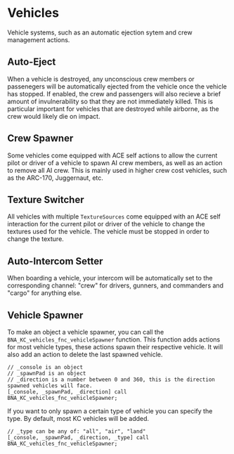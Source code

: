 # Vehicles
Vehicle systems, such as an automatic ejection sytem and crew management actions.

## Auto-Eject
When a vehicle is destroyed, any unconscious crew members or passenegers will be automatically ejected from the vehicle once the vehicle has stopped. If enabled, the crew and passengers will also recieve a brief amount of invulnerability so that they are not immediately killed. This is particular important for vehicles that are destroyed while airborne, as the crew would likely die on impact.

## Crew Spawner
Some vehicles come equipped with ACE self actions to allow the current pilot or driver of a vehicle to spawn AI crew members, as well as an action to remove all AI crew. This is mainly used in higher crew cost vehicles, such as the ARC-170, Juggernaut, etc.

## Texture Switcher
All vehicles with multiple `TextureSources` come equipped with an ACE self interaction for the current pilot or driver of the vehicle to change the textures used for the vehicle. The vehicle must be stopped in order to change the texture.

## Auto-Intercom Setter
When boarding a vehicle, your intercom will be automatically set to the corresponding channel: "crew" for drivers, gunners, and commanders and "cargo" for anything else.

## Vehicle Spawner
To make an object a vehicle spawner, you can call the `BNA_KC_vehicles_fnc_vehicleSpawner` function. This function adds actions for most vehicle types, these actions spawn their respective vehicle. It will also add an action to delete the last spawned vehicle.

```sqf
// _console is an object
// _spawnPad is an object
// _direction is a number between 0 and 360, this is the direction spawned vehicles will face.
[_console, _spawnPad, _direction] call BNA_KC_vehicles_fnc_vehicleSpawner;
```

If you want to only spawn a certain type of vehicle you can specify the type. By default, most KC vehicles will be added.

```sqf
// _type can be any of: "all", "air", "land"
[_console, _spawnPad, _direction, _type] call BNA_KC_vehicles_fnc_vehicleSpawner;
```